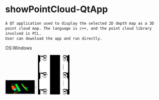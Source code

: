 # showPointCloud-QtApp
    A QT application used to display the selected 2D depth map as a 3D point cloud map. The language is c++, and the point cloud library involved is PCL.
    User can download the app and run directly.
OS:Windows

<img src="https://github.com/zyc-216/showPointCloud-QtApp/blob/main/pointCloudApp.png" width="100px">
<img src="https://github.com/zyc-216/showPointCloud-QtApp/blob/main/sample.png" width="100px">

